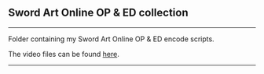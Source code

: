
## Sword Art Online OP & ED collection
______________________________________________

Folder containing my Sword Art Online OP & ED encode scripts. 

The video files can be found [here](https://docs.google.com/spreadsheets/d/1p08K-L_1SijrPHjV52wgHk9uRSHkuIVDkFbBVdL-esA/).

______________________________________________
